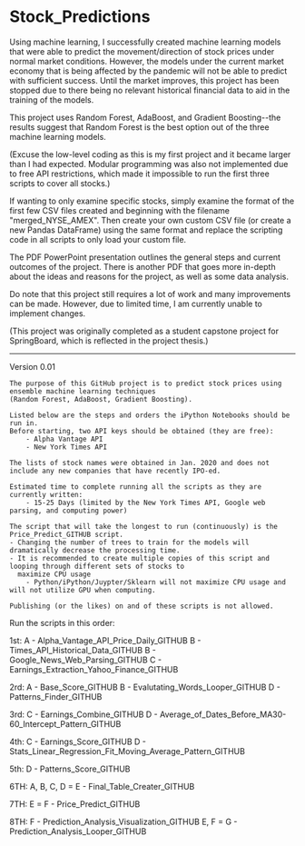 # Stock_Predictions
Using machine learning, I successfully created machine learning models that were able to predict the movement/direction of stock prices under normal market conditions. However, the models under the current market economy that is being affected by the pandemic will not be able to predict with sufficient success. Until the market improves, this project has been stopped due to there being no relevant historical financial data to aid in the training of the models.

This project uses Random Forest, AdaBoost, and Gradient Boosting--the results suggest that Random Forest is the best option out of the three machine learning models.

(Excuse the low-level coding as this is my first project and it became larger than I had expected. Modular programming was also not implemented due to free API restrictions, which made it impossible to run the first three scripts to cover all stocks.)

If wanting to only examine specific stocks, simply examine the format of the first few CSV files created and beginning with the filename "merged_NYSE_AMEX". Then create your own custom CSV file (or create a new Pandas DataFrame) using the same format and replace the scripting code in all scripts to only load your custom file.

The PDF PowerPoint presentation outlines the general steps and current outcomes of the project.
There is another PDF that goes more in-depth about the ideas and reasons for the project, as well as some data analysis.

Do note that this project still requires a lot of work and many improvements can be made. However, due to limited time, I am currently unable to implement changes.


(This project was originally completed as a student capstone project for SpringBoard, which is reflected in the project thesis.)


______________________________________________________________________________________________________________________


Version 0.01


    The purpose of this GitHub project is to predict stock prices using ensemble machine learning techniques
    (Random Forest, AdaBoost, Gradient Boosting).
    
    Listed below are the steps and orders the iPython Notebooks should be run in.
    Before starting, two API keys should be obtained (they are free):
        - Alpha Vantage API
        - New York Times API
    
    The lists of stock names were obtained in Jan. 2020 and does not include any new companies that have recently IPO-ed.
        
    Estimated time to complete running all the scripts as they are currently written:
        - 15-25 Days (limited by the New York Times API, Google web parsing, and computing power)
        
    The script that will take the longest to run (continuously) is the Price_Predict_GITHUB script.
    - Changing the number of trees to train for the models will dramatically decrease the processing time.
    - It is recommended to create multiple copies of this script and looping through different sets of stocks to 
      maximize CPU usage
        - Python/iPython/Juypter/Sklearn will not maximize CPU usage and will not utilize GPU when computing.
    
    Publishing (or the likes) on and of these scripts is not allowed.


Run the scripts in this order:

1st:
A - Alpha_Vantage_API_Price_Daily_GITHUB
B - Times_API_Historical_Data_GITHUB
B - Google_News_Web_Parsing_GITHUB
C - Earnings_Extraction_Yahoo_Finance_GITHUB

2rd:
A - Base_Score_GITHUB
B - Evalutating_Words_Looper_GITHUB
D - Patterns_Finder_GITHUB

3rd:
C - Earnings_Combine_GITHUB
D - Average_of_Dates_Before_MA30-60_Intercept_Pattern_GITHUB

4th:
C - Earnings_Score_GITHUB
D - Stats_Linear_Regression_Fit_Moving_Average_Pattern_GITHUB

5th:
D - Patterns_Score_GITHUB

6TH:
A, B, C, D = E - Final_Table_Creater_GITHUB

7TH:
E = F - Price_Predict_GITHUB

8TH:
F - Prediction_Analysis_Visualization_GITHUB
E, F = G - Prediction_Analysis_Looper_GITHUB
